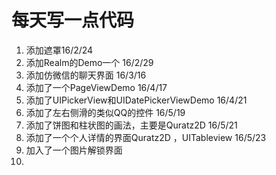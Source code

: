 # 每天写一点代码

1. 添加遮罩16/2/24
2. 添加Realm的Demo一个 16/2/29
3. 添加仿微信的聊天界面 16/3/16
4. 添加了一个PageViewDemo 16/4/17
5. 添加了UIPickerView和UIDatePickerViewDemo 16/4/21
6. 添加了左右侧滑的类似QQ的控件    16/5/19
7. 添加了饼图和柱状图的画法，主要是Quratz2D 16/5/21
8. 添加了一个个人详情的界面Quratz2D ，UITableview 16/5/23  
9. 加入了一个图片解锁界面
10. 

